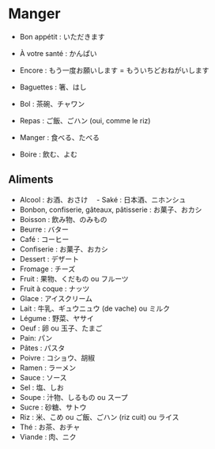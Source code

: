# Manger

- Bon appétit : いただきます
- À votre santé : かんぱい
- Encore : もう一度お願いします = もういちどおねがいします

- Baguettes : 箸、はし
- Bol : 茶碗、チャワン
- Repas : ご飯、ごハン (oui, comme le riz)
- Manger : 食べる、たべる
- Boire : 飲む、よむ

## Aliments

- Alcool : お酒、おさけ
 　- Saké : 日本酒、ニホンシュ
- Bonbon, confiserie, gâteaux, pâtisserie : お菓子、おカシ
- Boisson : 飲み物、のみもの
- Beurre : バター
- Café : コーヒー
- Confiserie : お菓子、おカシ
- Dessert : デザート
- Fromage : チーズ
- Fruit : 果物、くだもの ou フルーツ
- Fruit à coque : ナッツ
- Glace : アイスクリーム
- Lait : 牛乳、ギュウニュウ (de vache) ou ミルク
- Légume : 野菜、ヤサイ
- Oeuf : 卵 ou 玉子、たまご
- Pain: パン
- Pâtes : パスタ
- Poivre : コショウ、胡椒
- Ramen : ラーメン
- Sauce : ソース
- Sel : 塩、しお
- Soupe : 汁物、しるもの ou スープ
- Sucre : 砂糖、サトウ
- Riz : 米、こめ ou ご飯、ごハン (riz cuit) ou ライス
- Thé : お茶、おチャ
- Viande : 肉、ニク
